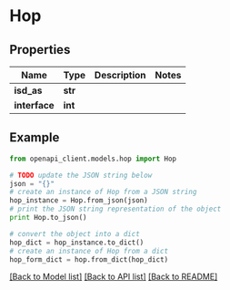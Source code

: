 # Hop


## Properties

Name | Type | Description | Notes
------------ | ------------- | ------------- | -------------
**isd_as** | **str** |  | 
**interface** | **int** |  | 

## Example

```python
from openapi_client.models.hop import Hop

# TODO update the JSON string below
json = "{}"
# create an instance of Hop from a JSON string
hop_instance = Hop.from_json(json)
# print the JSON string representation of the object
print Hop.to_json()

# convert the object into a dict
hop_dict = hop_instance.to_dict()
# create an instance of Hop from a dict
hop_form_dict = hop.from_dict(hop_dict)
```
[[Back to Model list]](../README.md#documentation-for-models) [[Back to API list]](../README.md#documentation-for-api-endpoints) [[Back to README]](../README.md)


